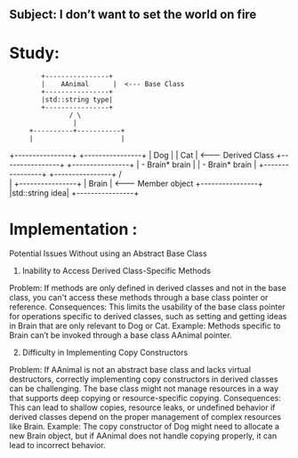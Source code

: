 ## Subject: I don’t want to set the world on fire

# Study:

            +----------------+
            |    AAnimal      |  <--- Base Class
            +----------------+
            |std::string type|
            +----------------+
                   / \
                    |
         +----------+-----------+
         |                      |
+----------------+    +----------------+
|      Dog       |    |      Cat       | <--- Derived Class
+----------------+    +----------------+
| - Brain* brain |    | - Brain* brain |
+----------------+    +----------------+
                   / \
                    |
         +----------------+
         |     Brain      | <--- Member object
         +----------------+ 
         |std::string idea|
         +----------------+

# Implementation : 

Potential Issues Without using an Abstract Base Class

1. Inability to Access Derived Class-Specific Methods

Problem: If methods are only defined in derived classes and not in the base class, you can't access these methods through a base class pointer or reference.
Consequences: This limits the usability of the base class pointer for operations specific to derived classes, such as setting and getting ideas in Brain that are only relevant to Dog or Cat.
Example: Methods specific to Brain can’t be invoked through a base class AAnimal pointer.

2. Difficulty in Implementing Copy Constructors

Problem: If AAnimal is not an abstract base class and lacks virtual destructors, correctly implementing copy constructors in derived classes can be challenging. 
The base class might not manage resources in a way that supports deep copying or resource-specific copying.
Consequences: This can lead to shallow copies, resource leaks, or undefined behavior if derived classes depend on the proper management of complex resources like Brain.
Example: The copy constructor of Dog might need to allocate a new Brain object, but if AAnimal does not handle copying properly, it can lead to incorrect behavior.

